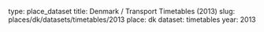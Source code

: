 type: place_dataset
title: Denmark / Transport Timetables (2013)
slug: places/dk/datasets/timetables/2013
place: dk
dataset: timetables
year: 2013
